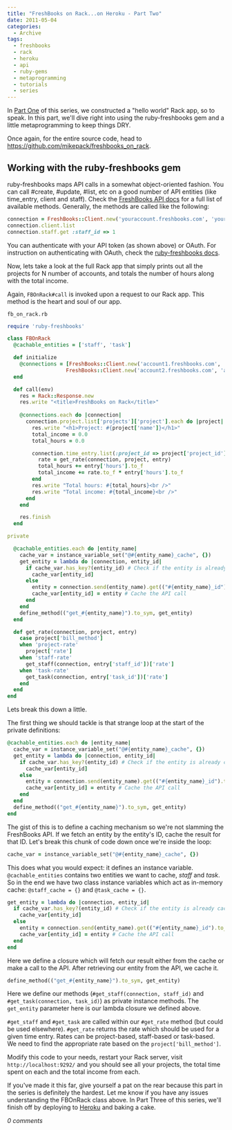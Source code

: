 ```yaml
---
title: "FreshBooks on Rack...on Heroku - Part Two"
date: 2011-05-04
categories:
  - Archive
tags:
  - freshbooks
  - rack
  - heroku
  - api
  - ruby-gems
  - metaprogramming
  - tutorials
  - series
---
```


In <a href="/archives/2011-05-01-freshbooks-on-rack-on-heroku-part-one/" target="_blank">Part One</a> of this series, we constructed a "hello world" Rack app, so to speak. In this part, we'll dive right into using the ruby-freshbooks gem and a little metaprogramming to keep things DRY.

Once again, for the entire source code, head to <a href="https://github.com/mikepack/freshbooks_on_rack" target="_blank">https://github.com/mikepack/freshbooks_on_rack</a>.

## Working with the ruby-freshbooks gem

ruby-freshbooks maps API calls in a somewhat object-oriented fashion. You can call #create, #update, #list, etc on a good number of API entities (like time_entry, client and staff). Check the <a href="http://developers.freshbooks.com/" target="_blank">FreshBooks API docs</a> for a full list of available methods. Generally, the methods are called like the following:

```ruby
connection = FreshBooks::Client.new('youraccount.freshbooks.com', 'yourfreshbooksapitoken')
connection.client.list
connection.staff.get :staff_id => 1
```

You can authenticate with your API token (as shown above) or OAuth. For instruction on authenticating with OAuth, check the <a href="https://github.com/elucid/ruby-freshbooks" target="_blank">ruby-freshbooks docs</a>.

Now, lets take a look at the full Rack app that simply prints out all the projects for N number of accounts, and totals the number of hours along with the total income.

Again, `FBOnRack#call` is invoked upon a request to our Rack app. This method is the heart and soul of our app.

`fb_on_rack.rb`

```ruby
require 'ruby-freshbooks'

class FBOnRack
  @cachable_entities = ['staff', 'task']

  def initialize
    @connections = [FreshBooks::Client.new('account1.freshbooks.com', 'apitoken1'),
                   FreshBooks::Client.new('account2.freshbooks.com', 'apitoken2')]
  end

  def call(env)
    res = Rack::Response.new
    res.write "<title>FreshBooks on Rack</title>"
    
    @connections.each do |connection|
      connection.project.list['projects']['project'].each do |project|
        res.write "<h1>Project: #{project['name']}</h1>"
        total_income = 0.0
        total_hours = 0.0

        connection.time_entry.list(:project_id => project['project_id'])['time_entries']['time_entry'].each do |entry|
          rate = get_rate(connection, project, entry)
          total_hours += entry['hours'].to_f
          total_income += rate.to_f * entry['hours'].to_f
        end
        res.write "Total hours: #{total_hours}<br />"
        res.write "Total income: #{total_income}<br />"
      end
    end

    res.finish
  end

private

  @cachable_entities.each do |entity_name|
    cache_var = instance_variable_set("@#{entity_name}_cache", {})
    get_entity = lambda do |connection, entity_id|
      if cache_var.has_key?(entity_id) # Check if the entity is already cached
        cache_var[entity_id]
      else
        entity = connection.send(entity_name).get(("#{entity_name}_id").to_sym => entity_id)[entity_name] # Make the API call for whatever entity
        cache_var[entity_id] = entity # Cache the API call
      end
    end
    define_method(("get_#{entity_name}").to_sym, get_entity)
  end

  def get_rate(connection, project, entry)
    case project['bill_method']
    when 'project-rate'
      project['rate']
    when 'staff-rate'
      get_staff(connection, entry['staff_id'])['rate']
    when 'task-rate'
      get_task(connection, entry['task_id'])['rate']
    end
  end
end
```

Lets break this down a little.

The first thing we should tackle is that strange loop at the start of the private definitions:

```ruby
@cachable_entities.each do |entity_name|
  cache_var = instance_variable_set("@#{entity_name}_cache", {})
  get_entity = lambda do |connection, entity_id|
    if cache_var.has_key?(entity_id) # Check if the entity is already cached
      cache_var[entity_id]
    else
      entity = connection.send(entity_name).get(("#{entity_name}_id").to_sym => entity_id)[entity_name] # Make the API call for whatever entity
      cache_var[entity_id] = entity # Cache the API call
    end
  end
  define_method(("get_#{entity_name}").to_sym, get_entity)
end
```

The gist of this is to define a caching mechanism so we're not slamming the FreshBooks API. If we fetch an entity by the entity's ID, cache the result for that ID. Let's break this chunk of code down once we're inside the loop:

```ruby
cache_var = instance_variable_set("@#{entity_name}_cache", {})
```

This does what you would expect: it defines an instance variable. `@cachable_entities` contains two entities we want to cache, *staff* and *task*. So in the end we have two class instance variables which act as in-memory cache: `@staff_cache = {}` and `@task_cache = {}`.

```ruby
get_entity = lambda do |connection, entity_id|
  if cache_var.has_key?(entity_id) # Check if the entity is already cached
    cache_var[entity_id]
  else
    entity = connection.send(entity_name).get(("#{entity_name}_id").to_sym => entity_id)[entity_name] # Make the API call for whatever entity
    cache_var[entity_id] = entity # Cache the API call
  end
end
```

Here we define a closure which will fetch our result either from the cache or make a call to the API. After retrieving our entity from the API, we cache it.

```ruby
define_method(("get_#{entity_name}").to_sym, get_entity)
```

Here we define our methods (`#get_staff(connection, staff_id)` and `#get_task(connection, task_id)`) as private instance methods. The `get_entity` parameter here is our lambda closure we defined above.

`#get_staff` and `#get_task` are called within our `#get_rate` method (but could be used elsewhere). `#get_rate` returns the rate which should be used for a given time entry. Rates can be project-based, staff-based or task-based. We need to find the appropriate rate based on the `project['bill_method']`.

Modify this code to your needs, restart your Rack server, visit `http://localhost:9292/` and you should see all your projects, the total time spent on each and the total income from each.

If you've made it this far, give yourself a pat on the rear because this part in the series is definitely the hardest. Let me know if you have any issues understanding the FBOnRack class above. In Part Three of this series, we'll finish off by deploying to <a href="http://www.heroku.com/" target="_blank">Heroku</a> and baking a cake.

*0 comments*